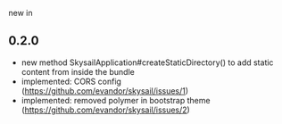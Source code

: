 new in

0.2.0
------

 * new method SkysailApplication#createStaticDirectory() to add static content from inside the bundle
 * implemented: CORS config (https://github.com/evandor/skysail/issues/1)
 * implemented: removed polymer in bootstrap theme (https://github.com/evandor/skysail/issues/2)
 